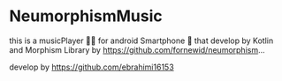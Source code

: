 # NeumorphismMusic

this is a musicPlayer 🎵🎶
for android Smartphone 📱
that develop by Kotlin
and Morphism Library by https://github.com/fornewid/neumorphism...


develop by https://github.com/ebrahimi16153
